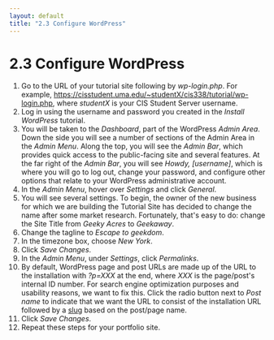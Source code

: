 ```yaml
---
layout: default
title: "2.3 Configure WordPress"
---
```


# 2.3 Configure WordPress

1. Go to the URL of your tutorial site following by _wp-login.php_. For example, <https://cisstudent.uma.edu/~studentX/cis338/tutorial/wp-login.php>, where _studentX_ is your CIS Student Server username.
2. Log in using the username and password you created in the _Install WordPress_ tutorial.
3. You will be taken to the _Dashboard_, part of the WordPress _Admin Area_. Down the side you will see a number of sections of the Admin Area in the _Admin Menu_. Along the top, you will see the _Admin Bar_, which provides quick access to the public-facing site and several features. At the far right of the _Admin Bar_, you will see _Howdy, [username]_, which is where you will go to log out, change your password, and configure other options that relate to your WordPress administrative account.
4. In the _Admin Menu_, hover over _Settings_ and click _General_.
5. You will see several settings. To begin, the owner of the new business for which we are building the Tutorial Site has decided to change the name after some market research. Fortunately, that's easy to do: change the Site Title from _Geeky Acres_ to _Geekaway_.
6. Change the tagline to _Escape to geekdom_.
7. In the timezone box, choose _New York_.
8. Click _Save Changes_.
9. In the _Admin Menu_, under _Settings_, click _Permalinks_.
10. By default, WordPress page and post URLs are made up of the URL to the installation with _?p=XXX_ at the end, where _XXX_ is the page/post's internal ID number. For search engine optimization purposes and usability reasons, we want to fix this. Click the radio button next to _Post name_ to indicate that we want the URL to consist of the installation URL followed by a [slug](https://blog.hubspot.com/website/what-is-wordpress-slug) based on the post/page name.
11. Click _Save Changes_.
12. Repeat these steps for your portfolio site.
